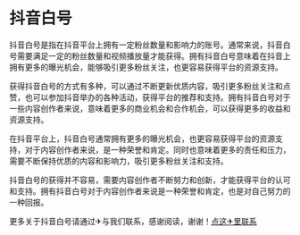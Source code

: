 # 抖音白号

抖音白号是指在抖音平台上拥有一定粉丝数量和影响力的账号。通常来说，抖音白号需要满足一定的粉丝数量和视频播放量才能获得。拥有抖音白号意味着在抖音上拥有更多的曝光机会，能够吸引更多粉丝关注，也更容易获得平台的资源支持。

获得抖音白号的方式有多种，可以通过不断更新优质内容，吸引更多粉丝关注和点赞，也可以参加抖音举办的各种活动，获得平台的推荐和支持。拥有抖音白号对于一些内容创作者来说，意味着更多的商业机会和合作机会，可以获得更多的收益和资源支持。

在抖音平台上，抖音白号通常拥有更多的曝光机会，也更容易获得平台的资源支持，对于内容创作者来说，是一种荣誉和肯定。同时也意味着更多的责任和压力，需要不断保持优质的内容和影响力，吸引更多粉丝关注和支持。

抖音白号的获得并不容易，需要内容创作者不断努力和创新，才能获得平台的认可和支持。拥有抖音白号对于内容创作者来说是一种荣誉和肯定，也是对自己努力的一种回报。

更多关于抖音白号请通过✈与我们联系，感谢阅读，谢谢！[点这✈里联系](https://c.k02.cc)